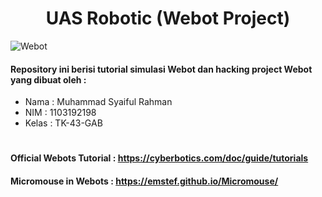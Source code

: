 <h1 align="center">UAS Robotic (Webot Project)</h1>

![Webot](Docs/Webot.png#gh-light-mode-only)

#### Repository ini berisi tutorial simulasi Webot dan hacking project Webot yang dibuat oleh :
- Nama  : Muhammad Syaiful Rahman
- NIM   : 1103192198
- Kelas : TK-43-GAB

# <h4>Official Webots Tutorial : https://cyberbotics.com/doc/guide/tutorials </h4>
#### Micromouse in Webots : https://emstef.github.io/Micromouse/


